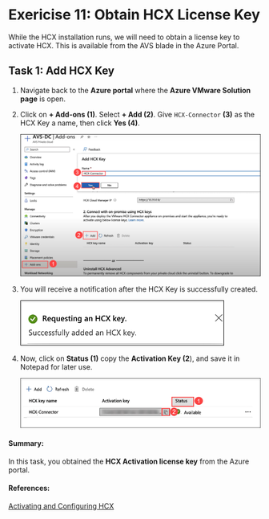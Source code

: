 # Exericise 11: Obtain HCX License Key

While the HCX installation runs, we will need to obtain a license key to activate HCX. This is available from the AVS blade in the Azure Portal.

## Task 1: Add HCX Key

1. Navigate back to the **Azure portal** where the **Azure VMware Solution page** is open.

2. Click on **+ Add-ons (1)**. Select **+ Add (2)**. Give `HCX-Connector` **(3)** as the HCX Key a name, then click **Yes (4)**.
 
     ![](../Images/Mod2Task5Pic1.png)
    
3. You will receive a notification after the HCX Key is successfully created.
 
     ![](../Images/Mod2Task5Pic2.png)
   
4. Now, click on **Status (1)** copy the **Activation Key (2**), and save it in Notepad for later use.

     ![](../Images/Mod2Task5Pic3.1.png)

#### Summary:

In this task, you obtained the **HCX Activation license key** from the Azure portal.

#### References:

[Activating and Configuring HCX](https://docs.vmware.com/en/VMware-HCX/4.4/hcx-user-guide/GUID-CB8D13A2-D3E2-4B1E-A46A-0B662FEF4541.html)
